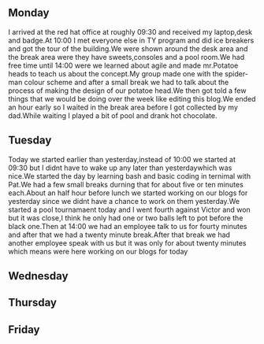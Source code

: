 ## Monday
I arrived at the red hat office at roughly 09:30 and received my laptop,desk and badge.At 10:00 I met everyone else in TY program and did ice breakers and got the tour of the building.We were shown around the desk area and the break area were they have sweets,consoles and a pool room.We had free time until 14:00 were we learned about agile and made mr.Potatoe heads to teach us about the concept.My group made one with the spider-man colour scheme and after a small break we had to talk about the process of making the design of our potatoe head.We then got told a few things that we would be doing over the week like editing this blog.We ended an hour early so I waited in the break area before I got collected by my dad.While waiting I played a bit of pool and drank hot chocolate.
## Tuesday
Today we started earlier than yesterday,instead of 10:00 we started at 09:30 but I didnt have to wake up any later than yesterdaywhich was nice.We started the day by learning bash and basic coding in ternimal  with Pat.We had a few small breaks durning that for about five or ten minutes each.About an half hour before lunch we started working on our blogs for yesterday since we didnt have a chance to work on them yesterday.We started a pool tournamaent today and I went fourth against Victor and won but it was close,I think he only had one or two balls left to pot before the black one.Then at 14:00 we had an employee talk to us for fourty minutes and after that we had a twenty minute break.After that break we had another employee speak with us but it was only for about twenty minutes which means were here working on our blogs for today

## Wednesday



## Thursday



## Friday




